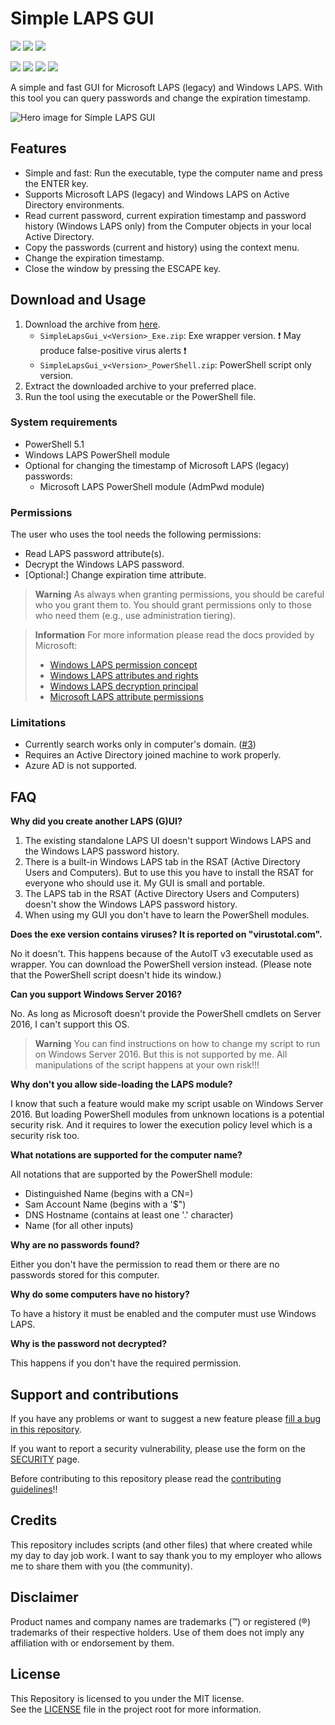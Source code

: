 # Simple LAPS GUI  

<!-- Name des Repositories muss immer klein geschrieben werden. -->
<a href="https://github.com/htcfreek/SimpleLapsGui/releases"><img src="https://img.shields.io/github/release/htcfreek/SimpleLapsGui?label=stable+release"/></a> <a href="https://github.com/htcfreek/SimpleLapsGui/releases/latest"><img src="https://img.shields.io/github/release/htcfreek/SimpleLapsGui?include_prereleases&label=latest+release"/></a> <a href="LICENSE.md"><img src="https://img.shields.io/github/license/htcfreek/SimpleLapsGui" /></a>

<a href="https://github.com/htcfreek/SimpleLapsGui/releases"><img src="https://img.shields.io/github/downloads/htcfreek/SimpleLapsGui/total?label=Downloads"/></a> <a href="https://github.com/htcfreek/SimpleLapsGui/stargazers"><img src="https://img.shields.io/github/stars/htcfreek/SimpleLapsGui" /></a> <a href="https://github.com/htcfreek/SimpleLapsGui/watchers"><img src="https://img.shields.io/github/watchers/htcfreek/SimpleLapsGui" /></a> <a href="https://github.com/htcfreek/SimpleLapsGui/network/members"><img src="https://img.shields.io/github/forks/htcfreek/SimpleLapsGui" /></a>

A simple and fast GUI for Microsoft LAPS (legacy) and Windows LAPS. With this tool you can query passwords and change the expiration timestamp.

![Hero image for Simple LAPS GUI](/images/github-social-preview.png)

## Features

- Simple and fast: Run the executable, type the computer name and press the ENTER key.
- Supports Microsoft LAPS (legacy) and Windows LAPS on Active Directory environments.
- Read current password, current expiration timestamp and password history (Windows LAPS only) from the Computer objects in your local Active Directory.
- Copy the passwords (current and history) using the context menu.
- Change the expiration timestamp.
- Close the window by pressing the ESCAPE key.


## Download and Usage

1. Download the archive from [here](http://github.com/htcfreek/SimpleLapsGui/releases).
   - `SimpleLapsGui_v<Version>_Exe.zip`: Exe wrapper version. :exclamation: May produce false-positive virus alerts :exclamation:
   - `SimpleLapsGui_v<Version>_PowerShell.zip`: PowerShell script only version.
2. Extract the downloaded archive to your preferred place.
3. Run the tool using the executable or the PowerShell file.

### System requirements
- PowerShell 5.1
- Windows LAPS PowerShell module
- Optional for changing the timestamp of Microsoft LAPS (legacy) passwords:
  - Microsoft LAPS PowerShell module (AdmPwd module)

### Permissions
The user who uses the tool needs the following permissions:
- Read LAPS password attribute(s).
- Decrypt the Windows LAPS password.
- [Optional:] Change expiration time attribute.

> **Warning**
> As always when granting permissions, you should be careful who you grant them to. You should grant permissions only to those who need them (e.g., use administration tiering).

> **Information**
> For more information please read the docs provided by Microsoft:
> - [Windows LAPS permission concept](https://learn.microsoft.com/en-us/windows-server/identity/laps/laps-concepts#user-group-permissions)
> - [Windows LAPS attributes and rights](https://learn.microsoft.com/en-us/windows-server/identity/laps/laps-technical-reference#extended-rights)
> - [Windows LAPS decryption principal](https://learn.microsoft.com/en-us/windows-server/identity/laps/laps-management-policy-settings#adpasswordencryptionprincipal)
> - [Microsoft LAPS attribute permissions](https://techcommunity.microsoft.com/t5/itops-talk-blog/step-by-step-guide-how-to-configure-microsoft-local/ba-p/2806185)

### Limitations
- Currently search works only in computer's domain. ([#3](https://github.com/htcfreek/SimpleLapsGui/issues/3))
- Requires an Active Directory joined machine to work properly.
- Azure AD is not supported.

## FAQ

**Why did you create another LAPS (G)UI?**

1. The existing standalone LAPS UI doesn't support Windows LAPS and the Windows LAPS password history.
2. There is a built-in Windows LAPS tab in the RSAT (Active Directory Users and Computers). But to use this you have to install the RSAT for everyone who should use it. My GUI is small and portable.
3. The LAPS tab in the RSAT (Active Directory Users and Computers) doesn't show the Windows LAPS password history.
4. When using my GUI you don't have to learn the PowerShell modules.

**Does the exe version contains viruses? It is reported on "virustotal.com".**

No it doesn't. This happens because of the AutoIT v3 executable used as wrapper. You can download the PowerShell version instead. (Please note that the PowerShell script doesn't hide its window.)

**Can you support Windows Server 2016?**

No. As long as Microsoft doesn't provide the PowerShell cmdlets on Server 2016, I can't support this OS.

> **Warning**
> You can find instructions on how to change my script to run on Windows Server 2016. But this is not supported by me. All manipulations of the script happens at your own risk!!!

**Why don't you allow side-loading the LAPS module?**

I know that such a feature would make my script usable on Windows Server 2016. But loading PowerShell modules from unknown locations is a potential security risk. And it requires to lower the execution policy level which is a security risk too.

**What notations are supported for the computer name?**

All notations that are supported by the PowerShell module:

- Distinguished Name (begins with a CN=)
- Sam Account Name (begins with a '$")
- DNS Hostname (contains at least one '.' character)
- Name (for all other inputs)

<!--Source: https://learn.microsoft.com/de-de/powershell/module/laps/get-lapsadpassword?view=windowsserver2022-ps#-identity -->

**Why are no passwords found?**

Either you don't have the permission to read them or there are no passwords stored for this computer.

**Why do some computers have no history?**

To have a history it must be enabled and the computer must use Windows LAPS.

**Why is the password not decrypted?**

This happens if you don't have the required permission.

## Support and contributions

If you have any problems or want to suggest a new feature please [fill a bug in this repository](https://github.com/htcfreek/SimpleLapsGui/issues/new).

If you want to report a security vulnerability, please use the form on the [SECURITY](https://github.com/htcfreek/SimpleLapsGui/security) page.

Before contributing to this repository please read the [contributing guidelines](/CONTRIBUTING.md)!!

## Credits

This repository includes scripts (and other files) that where created while my day to day job work. I want to say thank you to my employer who allows me to share them with you (the community).

## Disclaimer

Product names and company names are trademarks (™) or registered (®) trademarks of their respective holders. Use of them does not imply any affiliation with or endorsement by them.

## License

This Repository is licensed to you under the MIT license.<br />
See the [LICENSE](LICENSE.md) file in the project root for more information.
